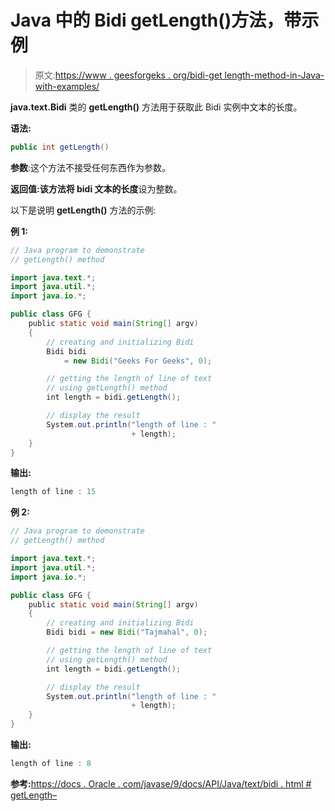 # Java 中的 Bidi getLength()方法，带示例

> 原文:[https://www . geesforgeks . org/bidi-get length-method-in-Java-with-examples/](https://www.geeksforgeeks.org/bidi-getlength-method-in-java-with-examples/)

**java.text.Bidi** 类的 **getLength()** 方法用于获取此 Bidi 实例中文本的长度。

**语法:**

```java
public int getLength()
```

**参数**:这个方法不接受任何东西作为参数。

**返回值:**该方法将 bidi 文本的**长度**设为整数。

以下是说明 **getLength()** 方法的示例:

**例 1:**

```java
// Java program to demonstrate
// getLength() method

import java.text.*;
import java.util.*;
import java.io.*;

public class GFG {
    public static void main(String[] argv)
    {
        // creating and initializing Bidi
        Bidi bidi
            = new Bidi("Geeks For Geeks", 0);

        // getting the length of line of text
        // using getLength() method
        int length = bidi.getLength();

        // display the result
        System.out.println("length of line : "
                           + length);
    }
}
```

**输出:**

```java
length of line : 15

```

**例 2:**

```java
// Java program to demonstrate
// getLength() method

import java.text.*;
import java.util.*;
import java.io.*;

public class GFG {
    public static void main(String[] argv)
    {
        // creating and initializing Bidi
        Bidi bidi = new Bidi("Tajmahal", 0);

        // getting the length of line of text
        // using getLength() method
        int length = bidi.getLength();

        // display the result
        System.out.println("length of line : "
                           + length);
    }
}
```

**输出:**

```java
length of line : 8

```

**参考:**[https://docs . Oracle . com/javase/9/docs/API/Java/text/bidi . html # getLength–](https://docs.oracle.com/javase/9/docs/api/java/text/Bidi.html#getLength--)